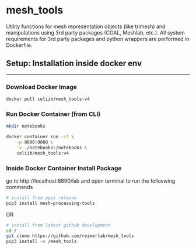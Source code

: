 # mesh_tools

Utility functions for mesh representation objects (like trimesh) and manipulations using 3rd party packages (CGAL, Meshlab, etc.). All system requirements for 3rd party packages and python wrappers are performed in Dockerfile.

## Setup: Installation inside docker env

---

### Download Docker Image

```bash
docker pull celiib/mesh_tools:v4
```

### Run Docker Container (from CLI)

```bash
mkdir notebooks

docker container run -it \
    -p 8890:8888 \
    -v ./notebooks:/notebooks \
    celiib/mesh_tools:v4
```

### Inside Docker Container Install Package

go to http://localhost:8890/lab and open terminal to run the folloswing commands

```bash
# install from pypi release
pip3 install mesh-processing-tools
```

OR

```bash
# install from latest github development
cd /
git clone https://github.com/reimerlab/mesh_tools
pip3 install -e /mesh_tools
```
